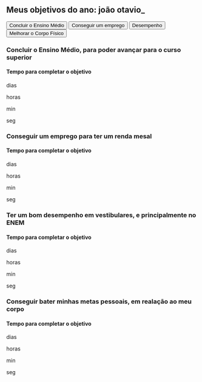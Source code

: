 <!DOCTYPE html>
<html lang="pt-br">

<head>
    <meta charset="UTF-8">
    <meta name="viewport" content="width=device-width, initial-scale=1.0">
    <title>Meus objetivos do ano: joão otavio </title>
    <link rel="stylesheet" href="style.css">
</head>

<body>
    <section class="conteudo-principal">
        <h2 class="titulo-principal">Meus objetivos do ano:  joão otavio<span>_</span></h2>
        <div class="conteudo">
            <div class="botoes">
                <button class="botao ativo">Concluir o Ensino Médio</button>
                <button class="botao">Conseguir um emprego</button>
                <button class="botao">Desempenho</button>
                <button class="botao">Melhorar o Corpo Físico</button>
            </div>
            <div class="abas-textos">
                <div class="aba-conteudo ativo">
                    <h3 class="aba-conteudo-titulo-principal">Concluir o Ensino Médio, para poder avançar para o curso superior</h3>
                    <h4 class="aba-conteudo-titulo-secundario">Tempo para completar o objetivo</h4>
                    <div class="contador">
                        <div class="contador-digito">
                            <p class="contador-digito-numero" id="dias0"></p>
                            <p class="contador-digito-texto">dias</p>
                        </div>
                        <div class="contador-digito">
                            <p class="contador-digito-numero" id="horas0"></p>
                            <p class="contador-digito-texto">horas</p>
                        </div>
                        <div class="contador-digito">
                            <p class="contador-digito-numero" id="min0"></p>
                            <p class="contador-digito-texto">min</p>
                        </div>
                        <div class="contador-digito">
                            <p class="contador-digito-numero" id="seg0"></p>
                            <p class="contador-digito-texto">seg</p>
                        </div>
                    </div>
                </div>
                <div class="aba-conteudo">
                    <h3 class="aba-conteudo-titulo-principal"> Conseguir um emprego para ter um renda mesal </h3>
                    <h4 class="aba-conteudo-titulo-secundario">Tempo para completar o objetivo</h4>
                    <div class="contador">
                        <div class="contador-digito">
                            <p class="contador-digito-numero" id="dias1"></p>
                            <p class="contador-digito-texto">dias</p>
                        </div>
                        <div class="contador-digito">
                            <p class="contador-digito-numero" id="horas1"></p>
                            <p class="contador-digito-texto">horas</p>
                        </div>
                        <div class="contador-digito">
                            <p class="contador-digito-numero" id="min1"></p>
                            <p class="contador-digito-texto">min</p>
                        </div>
                        <div class="contador-digito">
                            <p class="contador-digito-numero" id="seg1"></p>
                            <p class="contador-digito-texto">seg</p>
                        </div>
                    </div>
                </div>
                <div class="aba-conteudo">
                    <h3 class="aba-conteudo-titulo-principal"> Ter um bom desempenho em vestibulares, e principalmente no ENEM</h3>
                    <h4 class="aba-conteudo-titulo-secundario">Tempo para completar o objetivo</h4>
                    <div class="contador">
                        <div class="contador-digito">
                            <p class="contador-digito-numero" id="dias2"></p>
                            <p class="contador-digito-texto">dias</p>
                        </div>
                        <div class="contador-digito">
                            <p class="contador-digito-numero" id="horas2"></p>
                            <p class="contador-digito-texto">horas</p>
                        </div>
                        <div class="contador-digito">
                            <p class="contador-digito-numero" id="min2"></p>
                            <p class="contador-digito-texto">min</p>
                        </div>
                        <div class="contador-digito">
                            <p class="contador-digito-numero" id="seg2"></p>
                            <p class="contador-digito-texto">seg</p>
                        </div>
                    </div>
                </div>
                <div class="aba-conteudo">
                    <h3 class="aba-conteudo-titulo-principal">Conseguir bater minhas metas pessoais, em realação ao meu corpo</h3>
                    <h4 class="aba-conteudo-titulo-secundario">Tempo para completar o objetivo</h4>
                    <div class="contador">
                        <div class="contador-digito">
                            <p class="contador-digito-numero" id="dias3"></p>
                            <p class="contador-digito-texto">dias</p>
                        </div>
                        <div class="contador-digito">
                            <p class="contador-digito-numero" id="horas3"></p>
                            <p class="contador-digito-texto">horas</p>
                        </div>
                        <div class="contador-digito">
                            <p class="contador-digito-numero" id="min3"></p>
                            <p class="contador-digito-texto">min</p>
                        </div>
                        <div class="contador-digito">
                            <p class="contador-digito-numero" id="seg3"></p>
                            <p class="contador-digito-texto">seg</p>
                        </div>
                    </div>
                </div>
            </div>
        </div>
    </section>
    <script src="main.js"></script>
</body>

</html>
